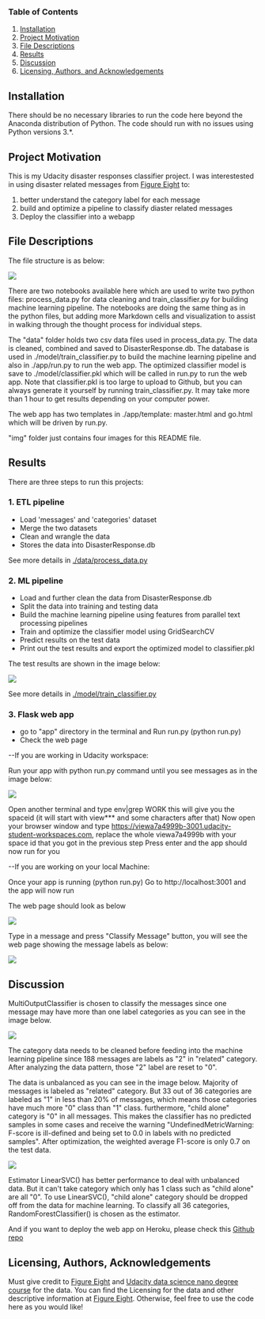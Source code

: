 ### Table of Contents

1. [Installation](#installation)
2. [Project Motivation](#motivation)
3. [File Descriptions](#files)
4. [Results](#results)
5. [Discussion](#discussion)
6. [Licensing, Authors, and Acknowledgements](#licensing)

## Installation <a name="installation"></a>

There should be no necessary libraries to run the code here beyond the Anaconda distribution of Python.  The code should run with no issues using Python versions 3.*.

## Project Motivation <a name="motivation"></a>

This is my Udacity disaster responses classifier project. I was interestested in using disaster related messages from [Figure Eight](https://appen.com/) to:

1. better understand the category label for each message
2. build and optimize a pipeline to classify diaster related messages
3. Deploy the classifier into a webapp

## File Descriptions <a name="files"></a>

The file structure is as below:

![ ](img/File_structure.jpg)

There are two notebooks available here which are used to write two python files: process_data.py for data cleaning and train_classifier.py for building machine learning pipeline. The notebooks are doing the same thing as in the python files, but adding more Markdown cells and visualization to assist in walking through the thought process for individual steps.  

The "data" folder holds two csv data files used in process_data.py. The data is cleaned, combined and saved to DisasterResponse.db. The database is used in ./model/train_classifier.py to build the machine learning pipeline and also in ./app/run.py to run the web app. The optimized classifier model is save to ./model/classifier.pkl which will be called in run.py to run the web app. Note that classifier.pkl is too large to upload to Github, but you can always generate it yourself by running train_classifier.py. It may take more than 1 hour to get results depending on your computer power.

The web app has two templates in ./app/template: master.html and go.html which will be driven by run.py.

"img" folder just contains four images for this README file.

## Results <a name="results"></a>

There are three steps to run this projects:

### 1. ETL pipeline

- Load 'messages' and 'categories' dataset
- Merge the two datasets
- Clean and wrangle the data
- Stores the data into DisasterResponse.db

See more details in [./data/process_data.py](https://github.com/texcindy99/Disaster_Response_Pipelines/blob/master/data/process_data.py)

### 2. ML pipeline

- Load and further clean the data from DisasterResponse.db
- Split the data into training and testing data
- Build the machine learning pipeline using features from parallel text processing pipelines
- Train and optimize the classifier model using GridSearchCV
- Predict results on the test data
- Print out the test results and export the optimized model to classifier.pkl

The test results are shown in the image below:

![ ](img/Classifier_results.jpg)

See more details in [./model/train_classifier.py](https://github.com/texcindy99/Disaster_Response_Pipelines/blob/master/models/train_classifier.py)

### 3. Flask web app

- go to "app" directory in the terminal and Run run.py (python run.py)
- Check the web page

--If you are working in Udacity workspace:

Run your app with python run.py command until you see messages as in the image below:

![ ](img/run_webApp.jpg)

Open another terminal and type env|grep WORK this will give you the spaceid (it will start with view*** and some characters after that)
Now open your browser window and type https://viewa7a4999b-3001.udacity-student-workspaces.com, replace the whole viewa7a4999b with your space id that you got in the previous step
Press enter and the app should now run for you

--If you are working on your local Machine:

Once your app is running (python run.py)
Go to http://localhost:3001 and the app will now run

The web page should look as below

![ ](img/WebApp_home.jpg)

Type in a message and press "Classify Message" button, you will see the web page showing the message labels as below:

![ ](img/WebApp_classifier.jpg)

## Discussion <a name="discussion"></a>

MultiOutputClassifier is chosen to classify the messages since one message may have more than one label categories as you can see in the image below.

![ ](img/Number_of_labels.jpg)

The category data needs to be cleaned before feeding into the machine learning pipeline since 188 messages are labels as "2" in "related" category. After analyzing the data pattern, those "2" label are reset to "0".

The data is unbalanced as you can see in the image below. Majority of messages is labeled as "related" category. But 33 out of 36 categories are labeled as "1" in less than 20% of messages, which means those categories have much more "0" class than "1" class. furthermore, "child alone" category is "0" in all messages. This makes the classifier has no predicted samples in some cases and receive the warning "UndefinedMetricWarning: F-score is ill-defined and being set to 0.0 in labels with no predicted samples". After optimization, the weighted average F1-score is only 0.7 on the test data.  

![ ](img/Category_percentage.jpg)

Estimator LinearSVC() has better performance to deal with unbalanced data. But it can't take category which only has 1 class such as "child alone" are all "0". To use LinearSVC(), "child alone" category should be dropped off from the data for machine learning. To classify all 36 categories, RandomForestClassifier() is chosen as the estimator.

And if you want to deploy the web app on Heroku, please check this [Github repo](https://github.com/texcindy99/Heroku_Web_App_Development)

## Licensing, Authors, Acknowledgements <a name="licensing"></a>

Must give credit to [Figure Eight](https://appen.com/) and [Udacity data science nano degree course](https://www.udacity.com/course/data-scientist-nanodegree--nd025) for the data.  You can find the Licensing for the data and other descriptive information at [Figure Eight](https://appen.com/).  Otherwise, feel free to use the code here as you would like! 
